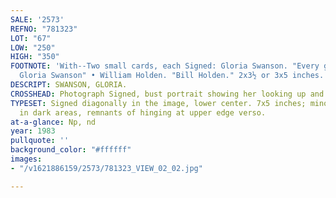 ```yaml
---
SALE: '2573'
REFNO: "781323"
LOT: "67"
LOW: "250"
HIGH: "350"
FOOTNOTE: 'With--Two small cards, each Signed: Gloria Swanson. "Every good wish /
  Gloria Swanson" • William Holden. "Bill Holden." 2x3½ or 3x5 inches. Np, nd.'
DESCRIPT: SWANSON, GLORIA.
CROSSHEAD: Photograph Signed, bust portrait showing her looking up and to one side.
TYPESET: Signed diagonally in the image, lower center. 7x5 inches; minor silvering
  in dark areas, remnants of hinging at upper edge verso.
at-a-glance: Np, nd
year: 1983
pullquote: ''
background_color: "#ffffff"
images:
- "/v1621886159/2573/781323_VIEW_02_02.jpg"

---
```

